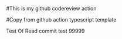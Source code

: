 #This is my github codereview action

#Copy from github action typescript template

Test Of Read commit test 99999